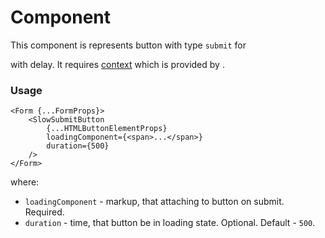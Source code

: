 # <SlowSubmitButton /> Component
This component is represents button with type `submit` for [<Form />](./Form.md) with delay.
It requires [context](../src/Form/FormContext.ts) which is provided by [<Form/>](./Form.md).

### Usage

```tsx
<Form {...FormProps}>
    <SlowSubmitButton  
        {...HTMLButtonElementProps}
        loadingComponent={<span>...</span>}
        duration={500}
    />
</Form>
```

where:
- `loadingComponent` - markup, that attaching to button on submit. Required.
- `duration` - time, that button be in loading state. Optional. Default - `500`.
